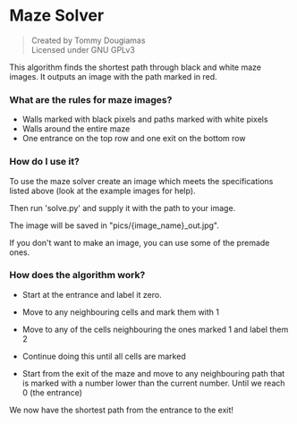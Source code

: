 # Maze Solver
> Created by Tommy Dougiamas  
> Licensed under GNU GPLv3

This algorithm finds the shortest path through black and white maze images. It outputs an image with the path marked in red.


### What are the rules for maze images?
- Walls marked with black pixels and paths marked with white pixels
- Walls around the entire maze
- One entrance on the top row and one exit on the bottom row

### How do I use it?

To use the maze solver create an image which meets the specifications listed above (look at the example images for help).

Then run 'solve.py' and supply it with the path to your image.

The image will be saved in "pics/{image_name}_out.jpg".

If you don't want to make an image, you can use some of the premade ones.


### How does the algorithm work?

- Start at the entrance and label it zero.

- Move to any neighbouring cells and mark them with 1

- Move to any of the cells neighbouring the ones marked 1 and label them 2

- Continue doing this until all cells are marked

- Start from the exit of the maze and move to any neighbouring path that is marked with a number lower than the current number. Until we reach 0 (the entrance)

We now have the shortest path from the entrance to the exit!

